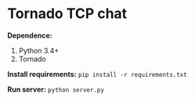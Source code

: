# Tornado TCP chat

**Dependence:**

1. Python 3.4+
2. Tornado 

**Install requirements:** `pip install -r requirements.txt`

**Run server:** `python server.py`